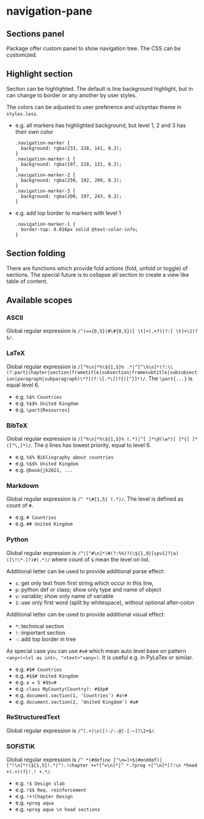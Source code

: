 # navigation-pane

## Sections panel

Package offer custom panel to show navigation tree. The CSS can be customized.

## Highlight section

Section can be highlighted. The default is line background highlight, but in can change to border or any another by user styles.

The colors can be adjusted to user preference and ui/syntax theme in `styles.less`.

* e.g. all markers has highlighted background, but level 1, 2 and 3 has their own color
  ```
  .navigation-marker {
    background: rgba(233, 228, 141, 0.3);
  }
  .navigation-marker-1 {
    background: rgba(197, 218, 131, 0.3);
  }
  .navigation-marker-2 {
    background: rgba(250, 192, 209, 0.3);
  }
  .navigation-marker-3 {
    background: rgba(200, 197, 243, 0.3);
  }
  ```

* e.g. add top border to markers with level 1
  ```
  .navigation-marker-1 {
    border-top: 0.016px solid @text-color-info;
  }
  ```


## Section folding

There are functions which provide fold actions (fold, unfold or toggle) of sections. The special future is to collapse all section to create a view like table of content.

## Available scopes

### ASCII

Global regular expression is `/^(=={0,5}|#\#{0,5})[ \t]+(.+?)(?:[ \t]+\1)?$/`.

### LaTeX

Global regular expression is `/[^%\n]*%\${1,5}% .*|^[^\%\n]*(?:\\(?:part|chapter|section|frametitle|subsection|framesubtitle|subsubsection|paragraph|subparagraph)\*?)(?:\[.*\])?{([^}]*)/`. The `\part{...}` is equal level 6.

* e.g. `%$% Countries`
* e.g. `%$$% United Kingdom`
* e.g. `\part{Resources}`

### BibTeX

Global regular expression is `/[^%\n]*%\${1,5}% (.*)|^[ ]*\@(\w*)[ ]*{[ ]*([^\,]*)/`. The `@` lines has lowest priority, equal to level 6.

* e.g. `%$% Bibliography about countries`
* e.g. `%$$% United Kingdom`
* e.g. `@book{jk2021, ...`

### Markdown

Global regular expression is `/^ *\#{1,5} (.*)/`. The level is defined as count of `#`.

* e.g. `# Countries`
* e.g. `## United Kingdom`

### Python

Global regular expression is `/^([^#\n]*)#(?:%%)?(\${1,9}[spv1]?|a)([\!\*-]?)#(.*)/` where count of `$` mean the level on list.

Additional letter can be used to provide additional parse effect:

* `s`: get only text from first string which occur in this line,
* `p`: python def or class; show only type and name of object
* `v`: variable; show only name of variable
* `1`: use only first word (split by whitespace), without optional after-colon

Additional letter can be used to provide additional visual effect:

* `*`: technical section
* `!`: important section
* `-`: add top border in tree

As special case you can use `#a#` which mean auto level base on pattern `<any>(<lvl as int>, "<text>"<any>)`. It is useful e.g. in PyLaTex or similar.

* e.g. `#$# Countries`
* e.g. `#$$# United Kingdom`
* e.g. `a = 5 #$$v#`
* e.g. `class MyCounty(Country): #$$p#`
* e.g. `document.section(1, 'Countries') #a!#`
* e.g. `document.section(2, 'United Kingdom') #a#`

### ReStructuredText

Global regular expression is `/^(.+)\n([!-/:-@[-[-~])\2+$/`.

### SOFiSTiK

Global regular expression is `/^ *(#define [^\n=]+$|#enddef)|[^!\n]*!\${1,5}!.*|^!.!chapter +=*[^=\n]*|^ *.?prog +[^\n]*(?:\n *head +(.+))?|!.! +.*/`.

* e.g. `!$ Design slab`
* e.g. `!$$ Req. reinforcement`
* e.g. `!+!Chapter Design`
* e.g. `+prog aqua`
* e.g. `+prog aqua \n head sections`
